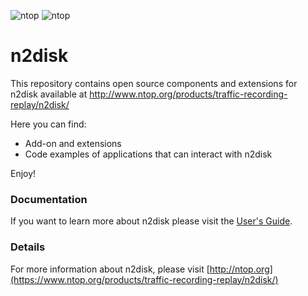 ![ntop][n2disk_logo] ![ntop][ntop_logo]
# n2disk
This repository contains open source components and extensions for n2disk available at http://www.ntop.org/products/traffic-recording-replay/n2disk/

Here you can find:
* Add-on and extensions
* Code examples of applications that can interact with n2disk

Enjoy!

[n2disk_logo]: http://www.ntop.org/wp-content/uploads/2011/08/n2disk-icon-150x150.png

[ntop_logo]: https://camo.githubusercontent.com/58e2a1ecfff62d8ecc9d74633bd1013f26e06cba/687474703a2f2f7777772e6e746f702e6f72672f77702d636f6e74656e742f75706c6f6164732f323031352f30352f6e746f702e706e67

### Documentation

If you want to learn more about n2disk please visit the [User's Guide](https://www.ntop.org/guides/n2disk/).

### Details
For more information about n2disk, please visit [http://ntop.org](https://www.ntop.org/products/traffic-recording-replay/n2disk/)

[ntopng_logo]: https://camo.githubusercontent.com/0f789abcef232035c05e0d2e82afa3cc3be46485/687474703a2f2f7777772e6e746f702e6f72672f77702d636f6e74656e742f75706c6f6164732f323031312f30382f6e746f706e672d69636f6e2d313530783135302e706e67

[ntop_logo]: https://camo.githubusercontent.com/58e2a1ecfff62d8ecc9d74633bd1013f26e06cba/687474703a2f2f7777772e6e746f702e6f72672f77702d636f6e74656e742f75706c6f6164732f323031352f30352f6e746f702e706e67
